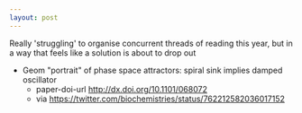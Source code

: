 ```yaml
---
layout: post
---
```

Really 'struggling' to organise concurrent threads of reading this year, but in a way that feels like a solution is about to drop out

- Geom "portrait" of phase space attractors: spiral sink implies damped oscillator
  - paper-doi-url http://dx.doi.org/10.1101/068072
  - via https://twitter.com/biochemistries/status/762212582036017152